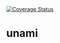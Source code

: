 [![Coverage Status](https://coveralls.io/repos/github/martinrossil/unami/badge.svg?branch=main)](https://coveralls.io/github/martinrossil/unami?branch=main)
# unami